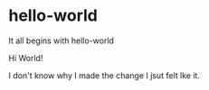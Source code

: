 # hello-world
It all begins with hello-world

Hi World!

I don't know why I made the change I jsut felt lke it.
